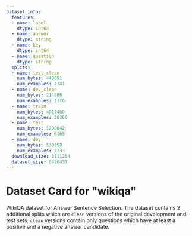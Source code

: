 ```yaml
---
dataset_info:
  features:
  - name: label
    dtype: int64
  - name: answer
    dtype: string
  - name: key
    dtype: int64
  - name: question
    dtype: string
  splits:
  - name: test_clean
    num_bytes: 449691
    num_examples: 2341
  - name: dev_clean
    num_bytes: 214886
    num_examples: 1126
  - name: train
    num_bytes: 4017460
    num_examples: 20360
  - name: test
    num_bytes: 1208042
    num_examples: 6165
  - name: dev
    num_bytes: 530358
    num_examples: 2733
  download_size: 3111254
  dataset_size: 6420437
---
```

# Dataset Card for "wikiqa"

WikiQA dataset for Answer Sentence Selection. The dataset contains 2 additional splits which are `clean` versions of the original development and test sets. `clean` versions contain only questions which have at least a positive and a negative answer candidate.